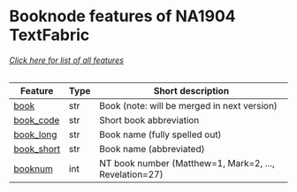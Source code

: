 # Booknode features of NA1904 TextFabric
###### [Click here for list of all features](home.md)

Feature | Type | Short description
--- | --- | ---
[book](book.md) | str | Book (note: will be merged in next version)
[book_code](book_code.md) | str | Short book abbreviation
[book_long](book_long.md) | str |  Book name (fully spelled out)
[book_short](book_short.md) | str | Book name (abbreviated)
[booknum](booknum.md) | int |  NT book number (Matthew=1, Mark=2, ..., Revelation=27)
